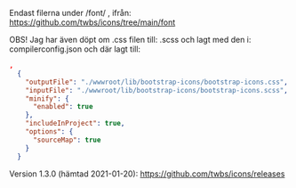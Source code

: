 Endast filerna under /font/ , ifrån: 
https://github.com/twbs/icons/tree/main/font

OBS! Jag har även döpt om .css filen till: .scss och lagt med den i: 
compilerconfig.json och där lagt till: 
```json
,
  {
    "outputFile": "./wwwroot/lib/bootstrap-icons/bootstrap-icons.css",
    "inputFile": "./wwwroot/lib/bootstrap-icons/bootstrap-icons.scss",
    "minify": {
      "enabled": true
    },
    "includeInProject": true,
    "options": {
      "sourceMap": true
    }
  }
```


Version 1.3.0 (hämtad 2021-01-20): 
https://github.com/twbs/icons/releases